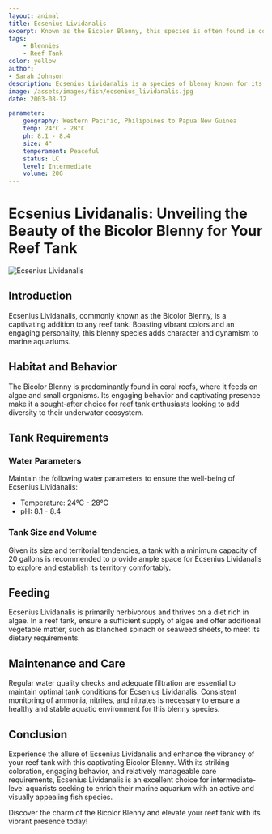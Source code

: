 ```yaml
---
layout: animal
title: Ecsenius Lividanalis
excerpt: Known as the Bicolor Blenny, this species is often found in coral reefs, where it feeds on algae and small organisms. It is commonly sought after for its vibrant colors and lively behavior.
tags:
    - Blennies
    - Reef Tank
color: yellow
author:
- Sarah Johnson
description: Ecsenius Lividanalis is a species of blenny known for its striking coloration and engaging personality.
image: /assets/images/fish/ecsenius_lividanalis.jpg
date: 2003-08-12

parameter:
    geography: Western Pacific, Philippines to Papua New Guinea
    temp: 24°C - 28°C
    ph: 8.1 - 8.4
    size: 4"
    temperament: Peaceful
    status: LC
    level: Intermediate
    volume: 20G
---
```


# Ecsenius Lividanalis: Unveiling the Beauty of the Bicolor Blenny for Your Reef Tank

![Ecsenius Lividanalis](ecsenius_lividanalis.jpg)

## Introduction

Ecsenius Lividanalis, commonly known as the Bicolor Blenny, is a captivating addition to any reef tank. Boasting vibrant colors and an engaging personality, this blenny species adds character and dynamism to marine aquariums.

## Habitat and Behavior

The Bicolor Blenny is predominantly found in coral reefs, where it feeds on algae and small organisms. Its engaging behavior and captivating presence make it a sought-after choice for reef tank enthusiasts looking to add diversity to their underwater ecosystem.

## Tank Requirements

### Water Parameters

Maintain the following water parameters to ensure the well-being of Ecsenius Lividanalis:

- Temperature: 24°C - 28°C
- pH: 8.1 - 8.4

### Tank Size and Volume

Given its size and territorial tendencies, a tank with a minimum capacity of 20 gallons is recommended to provide ample space for Ecsenius Lividanalis to explore and establish its territory comfortably.

## Feeding

Ecsenius Lividanalis is primarily herbivorous and thrives on a diet rich in algae. In a reef tank, ensure a sufficient supply of algae and offer additional vegetable matter, such as blanched spinach or seaweed sheets, to meet its dietary requirements.

## Maintenance and Care

Regular water quality checks and adequate filtration are essential to maintain optimal tank conditions for Ecsenius Lividanalis. Consistent monitoring of ammonia, nitrites, and nitrates is necessary to ensure a healthy and stable aquatic environment for this blenny species.

## Conclusion

Experience the allure of Ecsenius Lividanalis and enhance the vibrancy of your reef tank with this captivating Bicolor Blenny. With its striking coloration, engaging behavior, and relatively manageable care requirements, Ecsenius Lividanalis is an excellent choice for intermediate-level aquarists seeking to enrich their marine aquarium with an active and visually appealing fish species.

Discover the charm of the Bicolor Blenny and elevate your reef tank with its vibrant presence today!
